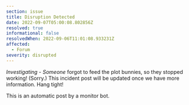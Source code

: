 ```yaml
---
section: issue
title: Disruption Detected
date: 2022-09-07T05:00:08.802856Z
resolved: true
informational: false
resolvedWhen: 2022-09-06T11:01:08.933231Z
affected:
  - Forum
severity: disrupted
---
```

*Investigating* - _Someone_ forgot to feed the plot bunnies, so they stopped working! (Sorry.) This incident post will be updated once we have more information. Hang tight!

This is an automatic post by a monitor bot.
        